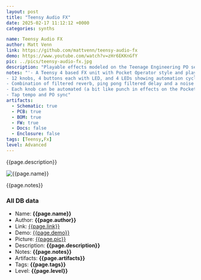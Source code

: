 ```yaml
---
layout: post
title: "Teensy Audio FX"
date: 2025-02-17 11:12:12 +0000
categories: synths

name: Teensy Audio FX
author: Matt Venn
link: https://github.com/mattvenn/teensy-audio-fx
demo: https://www.youtube.com/watch?v=zHr6EKKnGfY
pic: ../pics/teensy-audio-fx.jpg
description: "Playable effects modeled on the Teenage Engineering PO series"
notes: "'- A Teensy 4 based FX unit with Pocket Operator style and playability.
- 12 knobs, 4 buttons each with LED, and 4 LEDs showing automation cycle.
- Combination of filtered reverb, ping pong filtered delay and a noise source, but this is customisable.
- Each knob can be automated (a bit like punch in effects on the Pocket Operators)
- Tap tempo and PO sync"
artifacts:
  - Schematic: true
  - PCB: true
  - BOM: true
  - FW: true
  - Docs: false
  - Enclosure: false
tags: [Teensy,Fx]
level: Advanced
---
```


{{page.description}}

![{{page.name}}]({{page.pic}})

{{page.notes}}

### All DB data
- Name: **{{page.name}}**
- Author: **{{page.author}}**
- Link: [{{page.link}}]({{page.link}})
- Demo: [{{page.demo}}]({{page.demo}})
- Picture: [{{page.pic}}]({{page.pic}})
- Description: **{{page.description}}**
- Notes: **{{page.notes}}**
- Artifacts: **{{page.artifacts}}**
- Tags: **{{page.tags}}**
- Level: **{{page.level}}**
